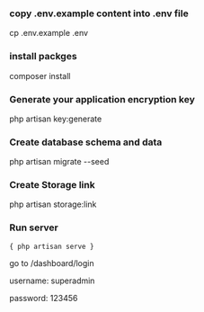 
### copy .env.example content into .env file 

cp .env.example .env 

### install packges 

composer install 

### Generate your application encryption key 

php artisan key:generate

### Create database schema and data

php artisan migrate --seed

### Create Storage link 

php artisan storage:link

### Run server 

    { php artisan serve }


<p>go to /dashboard/login</p>

<p>username: superadmin</p>
<p>password: 123456</p>





